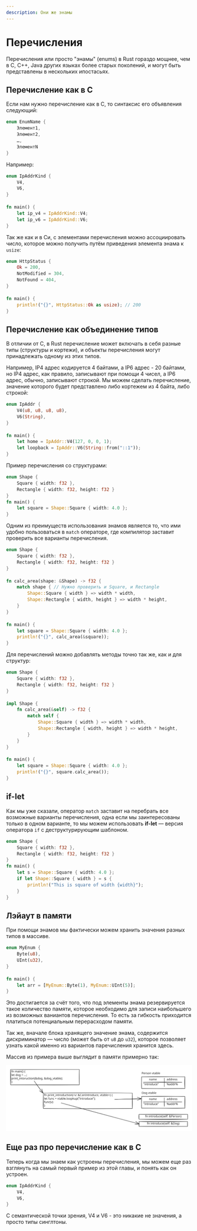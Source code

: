 ```yaml
---
description: Они же энамы
---
```


# Перечисления

Перечисления или просто "энамы" (enums) в Rust гораздо мощнее, чем в C, C++, Java других языках более старых поколений, и могут быть представлены в нескольких ипостасьях.

## Перечисление как в C

Если нам нужно перечисление как в C, то синтаксис его объявления следующий:

```rust
enum EnumName {
    Элемент1,
    Элемент2,
    …,
    ЭлементN
}
```

Например:

```rust
enum IpAddrKind {
    V4,
    V6,
}

fn main() {
    let ip_v4 = IpAddrKind::V4;
    let ip_v6 = IpAddrKind::V6;
}
```

Так же как и в Си, с элементами перечисления можно ассоциировать число, которое можно получить путём приведения элемента энама к `usize`:

```rust
enum HttpStatus {
    Ok = 200,
    NotModified = 304,
    NotFound = 404,
}

fn main() {
    println!("{}", HttpStatus::Ok as usize); // 200
}
```



## Перечисление как объединение типов

В отличии от C, в Rust перечисление может включать в себя разные типы (структуры и кортежи), и объекты перечисления могут принадлежать одному из этих типов.

Например, IP4 адрес кодируется 4 байтами, а IP6 адрес - 20 байтами, но IP4 адрес, как правило, записывают при помощи 4 чисел, а IP6 адрес, обычно, записывают строкой. Мы можем сделать перечисление, значение которого будет представлено либо кортежем из 4 байта, либо строкой:

```rust
enum IpAddr {
    V4(u8, u8, u8, u8),
    V6(String),
}

fn main() {
    let home = IpAddr::V4(127, 0, 0, 1);
    let loopback = IpAddr::V6(String::from("::1"));
}
```

Пример перечисления со структурами:

```rust
enum Shape {
    Square { width: f32 },
    Rectangle { width: f32, height: f32 }
}
fn main() {
    let square = Shape::Square { width: 4.0 };
}
```

Одним из преимуществ использования энамов является то, что ими удобно пользоваться в `match` операторе, где компилятор заставит проверить все варианты перечисления.

```rust
enum Shape {
    Square { width: f32 },
    Rectangle { width: f32, height: f32 }
}

fn calc_area(shape: &Shape) -> f32 {
    match shape { // Нужно проверить и Square, и Rectangle
        Shape::Square { width } => width * width,
        Shape::Rectangle { width, height } => width * height,
    }
}

fn main() {
    let square = Shape::Square { width: 4.0 };
    println!("{}", calc_area(&square));
}
```

Для перечислений можно добавлять методы точно так же, как и для структур:

```rust
enum Shape {
    Square { width: f32 },
    Rectangle { width: f32, height: f32 }
}

impl Shape {
    fn calc_area(&self) -> f32 {
        match self {
            Shape::Square { width } => width * width,
            Shape::Rectangle { width, height } => width * height,
        }
    }
}

fn main() {
    let square = Shape::Square { width: 4.0 };
    println!("{}", square.calc_area());
}
```

## if-let

Как мы уже сказали, оператор `match` заставит на перебрать все возможные варианты перечисления, одна если мы заинтересованы только в одном варианте, то мы можем использовать **if-let** — версия оператора `if` с деструктурирующим шаблоном.

```rust
enum Shape {
    Square { width: f32 },
    Rectangle { width: f32, height: f32 }
}
fn main() {
    let s = Shape::Square { width: 4.0 };
    if let Shape::Square { width } = s {
        println!("This is square of width {width}");
    }
}
```



## Лэйаут в памяти

При помощи энамов мы фактически можем хранить значения разных типов в массиве.

```rust
enum MyEnum {
    Byte(u8),
    UInt(u32),
}

fn main() {
    let arr = [MyEnum::Byte(1), MyEnum::UInt(5)];
}
```

Это достигается за счёт того, что под элементы энама резервируется такое количество памяти, которое необходимо для записи наибольшего из возможных ваниантов перечисления. То есть за гибкость приходится платиться потенциальным перерасходом памяти.

Так же, вначале блока хранящего значение энама, содержится дискриминатор — число (может быть от `u8` до `u32`), которое позволяет узнать какой именно из вариантов паречисления хранится здесь.

Массив из примера выше выглядит в памяти примерно так:

<img src="../.gitbook/assets/file.excalidraw (3).svg" alt="" class="gitbook-drawing">

## Еще раз про перечисление как в C

Теперь когда мы знаем как устроены перечисления, мы можем еще раз взглянуть на самый первый пример из этой главы, и понять как он устроен.

```rust
enum IpAddrKind {
    V4,
    V6,
}
```

С семантической точки зрения, V4 и V6 - это никакие не значения, а просто типы синглтоны.

